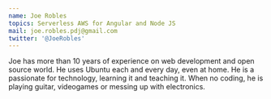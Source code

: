 ```yaml
---
name: Joe Robles
topics: Serverless AWS for Angular and Node JS
mail: joe.robles.pdj@gmail.com
twitter: '@JoeRobles'
---
```


Joe has more than 10 years of experience on web development and open source world. He uses Ubuntu each and every day, even at home. He is a passionate for technology, learning it and teaching it. When no coding, he is playing guitar, videogames or messing up with electronics.
